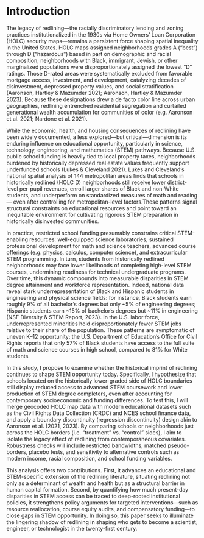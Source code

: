 # Introduction

The legacy of redlining—the racially discriminatory lending and zoning practices institutionalized in the 1930s via Home Owners’ Loan Corporation (HOLC) security maps—remains a persistent force shaping spatial inequality in the United States. HOLC maps assigned neighborhoods grades A (“best”) through D (“hazardous”) based in part on demographic and racial composition; neighborhoods with Black, immigrant, Jewish, or other marginalized populations were disproportionately assigned the lowest “D” ratings. Those D-rated areas were systematically excluded from favorable mortgage access, investment, and development, catalyzing decades of disinvestment, depressed property values, and social stratification (Aaronson, Hartley & Mazumder 2021; Aaronson, Hartley & Mazumder 2023). Because these designations drew a de facto color line across urban geographies, redlining entrenched residential segregation and curtailed generational wealth accumulation for communities of color (e.g. Aaronson et al. 2021; Nardone et al. 2021). 

While the economic, health, and housing consequences of redlining have been widely documented, a less explored—but critical—dimension is its enduring influence on educational opportunity, particularly in science, technology, engineering, and mathematics (STEM) pathways. Because U.S. public school funding is heavily tied to local property taxes, neighborhoods burdened by historically depressed real estate values frequently support underfunded schools (Lukes & Cleveland 2021). Lukes and Cleveland’s national spatial analysis of 144 metropolitan areas finds that schools in historically redlined (HOLC D) neighborhoods still receive lower district-level per-pupil revenues, enroll larger shares of Black and non-White students, and underperform on standardized measures of math and reading — even after controlling for metropolitan-level factors.These patterns signal structural constraints on educational resources and point toward an inequitable environment for cultivating rigorous STEM preparation in historically disinvested communities.

In practice, restricted school funding presumably constrains critical STEM-enabling resources: well-equipped science laboratories, sustained professional development for math and science teachers, advanced course offerings (e.g. physics, calculus, computer science), and extracurricular STEM programming. In turn, students from historically redlined neighborhoods may face lower likelihoods of completing high-level STEM courses, undermining readiness for technical undergraduate programs. Over time, this dynamic compounds into measurable disparities in STEM degree attainment and workforce representation. Indeed, national data reveal stark underrepresentation of Black and Hispanic students in engineering and physical science fields: for instance, Black students earn roughly 9% of all bachelor’s degrees but only ~5% of engineering degrees; Hispanic students earn ~15% of bachelor’s degrees but ~11% in engineering (NSF Diversity & STEM Report, 2023). In the U.S. labor force, underrepresented minorities hold disproportionately fewer STEM jobs relative to their share of the population. These patterns are symptomatic of uneven K–12 opportunity: the U.S. Department of Education’s Office for Civil Rights reports that only 57% of Black students have access to the full suite of math and science courses in high school, compared to 81% for White students.

In this study, I propose to examine whether the historical imprint of redlining continues to shape STEM opportunity today. Specifically, I hypothesize that schools located on the historically lower-graded side of HOLC boundaries still display reduced access to advanced STEM coursework and lower production of STEM degree completers, even after accounting for contemporary socioeconomic and funding differences. To test this, I will merge geocoded HOLC map data with modern educational datasets such as the Civil Rights Data Collection (CRDC) and NCES school finance data, and apply a boundary discontinuity (regression discontinuity) design akin to Aaronson et al. (2021, 2023). By comparing schools or neighborhoods just across the HOLC borders (i.e. “treatment” vs. “control” sides), I aim to isolate the legacy effect of redlining from contemporaneous covariates. Robustness checks will include restricted bandwidths, matched pseudo-borders, placebo tests, and sensitivity to alternative controls such as modern income, racial composition, and school funding variables.

This analysis offers two contributions. First, it advances an educational and STEM-specific extension of the redlining literature, situating redlining not only as a determinant of wealth and health but as a structural barrier in human capital formation. Second, by quantifying how much present-day disparities in STEM access can be traced to deep-rooted institutional policies, it strengthens policy arguments for targeted interventions—such as resource reallocation, course equity audits, and compensatory funding—to close gaps in STEM opportunity. In doing so, this paper seeks to illuminate the lingering shadow of redlining in shaping who gets to become a scientist, engineer, or technologist in the twenty-first century.